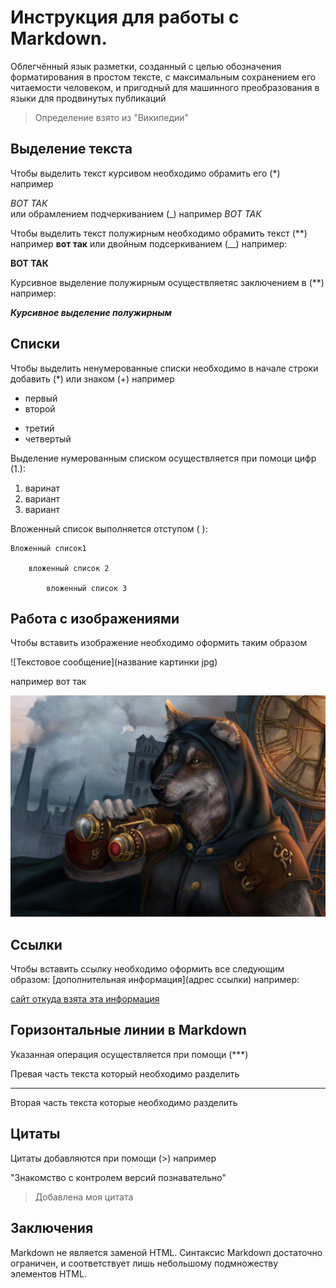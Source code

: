 # Инструкция для работы с Markdown.

Облегчённый язык разметки, созданный с целью обозначения форматирования в простом тексте, с максимальным сохранением его читаемости человеком, и пригодный для машинного преобразования в языки для продвинутых публикаций
> Определение взято из "Википедии"

## Выделение текста 
Чтобы выделить текст курсивом необходимо обрамить его (*) например 

*ВОТ ТАК*  
или обрамлением подчеркиванием (_) например 
_ВОТ ТАК_

Чтобы выделить текст полужирным необходимо обрамить текст (**) например **вот так** или двойным подсеркиванием (__) например:

 __ВОТ ТАК__

Курсивное выделение полужирным осуществляетяс заключением в (**) например:

***Курсивное выделение полужирным***

## Списки
Чтобы выделить ненумерованные списки необходимо в начале строки добавить (*) или знаком (+) например 

* первый
* второй
+ третий 
+ четвертый

Выделение нумерованным списком осуществляется при помоци цифр (1.):

1. варинат
2. вариант
3. вариант

Вложенный список выполняется отступом ( ):

    Вложенный список1

        вложенный список 2

            вложенный список 3

## Работа с изображениями
Чтобы вставить изображение необходимо оформить таким образом 

![Текстовое сообщение](название картинки jpg)

например вот так

 ![тестовая картинка](%D0%9A%D0%B0%D1%80%D1%82%D0%B8%D0%BD%D0%BA%D0%B0.jpg)

## Ссылки
Чтобы вставить ссылку необходимо оформить все следующим образом: [дополнительная информация](адрес ссылки) например:


 [сайт откуда взята эта информация](https://gist.github.com/Jekins/2bf2d0638163f1294637#Links)

## Горизонтальные линии в Markdown
Указанная операция осуществляется при помощи (***) 

Превая часть текста который необходимо разделить
*** 
Вторая часть текста которые необходимо разделить

## Цитаты 
Цитаты добавляются при помощи (>) например

"Знакомство с контролем версий познавательно"

> Добавлена моя цитата

## Заключения
Markdown не является заменой HTML. Синтаксис Markdown достаточно ограничен, и соответствует лишь небольшому подмножеству элементов HTML.